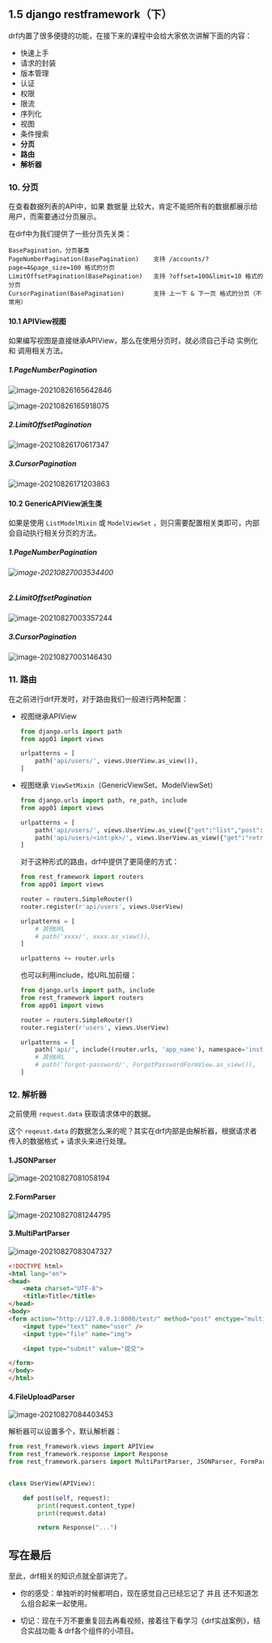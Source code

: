 ## 1.5 django restframework（下）

drf内置了很多便捷的功能，在接下来的课程中会给大家依次讲解下面的内容：

- 快速上手
- 请求的封装
- 版本管理
- 认证
- 权限
- 限流
- 序列化
- 视图
- 条件搜索
- **分页**
- **路由**
- **解析器**





### 10. 分页

在查看数据列表的API中，如果 数据量 比较大，肯定不能把所有的数据都展示给用户，而需要通过分页展示。

在drf中为我们提供了一些分页先关类：

```
BasePagination，分页基类
PageNumberPagination(BasePagination)	支持 /accounts/?page=4&page_size=100 格式的分页
LimitOffsetPagination(BasePagination)	支持 ?offset=100&limit=10 格式的分页
CursorPagination(BasePagination)		支持 上一下 & 下一页 格式的分页（不常用）
```

#### 10.1 APIView视图

如果编写视图是直接继承APIView，那么在使用分页时，就必须自己手动 实例化 和 调用相关方法。

##### 1.PageNumberPagination

![image-20210826165642846](assets/image-20210826165642846.png)

![image-20210826165918075](assets/image-20210826165918075.png)



##### 2.LimitOffsetPagination

![image-20210826170617347](assets/image-20210826170617347.png)



##### 3.CursorPagination

![image-20210826171203863](assets/image-20210826171203863.png)







































#### 10.2 GenericAPIView派生类

如果是使用 `ListModelMixin` 或 `ModelViewSet` ，则只需要配置相关类即可，内部会自动执行相关分页的方法。

##### 1.PageNumberPagination

###### ![image-20210827003534400](assets/image-20210827003534400.png)

##### 2.LimitOffsetPagination

![image-20210827003357244](assets/image-20210827003357244.png)

##### 3.CursorPagination

![image-20210827003146430](assets/image-20210827003146430.png)







### 11. 路由

在之前进行drf开发时，对于路由我们一般进行两种配置：

- 视图继承APIView

  ```python
  from django.urls import path
  from app01 import views
  
  urlpatterns = [
      path('api/users/', views.UserView.as_view()),
  ]
  ```

- 视图继承 `ViewSetMixin`（GenericViewSet、ModelViewSet）

  ```python
  from django.urls import path, re_path, include
  from app01 import views
  
  urlpatterns = [
      path('api/users/', views.UserView.as_view({"get":"list","post":"create"})),
      path('api/users/<int:pk>/', views.UserView.as_view({"get":"retrieve","put":"update","patch":"partial_update","delete":"destory"})),
  ]
  ```

  对于这种形式的路由，drf中提供了更简便的方式：

  ```python
  from rest_framework import routers
  from app01 import views
  
  router = routers.SimpleRouter()
  router.register(r'api/users', views.UserView)
  
  urlpatterns = [
      # 其他URL
      # path('xxxx/', xxxx.as_view()),
  ]
  
  urlpatterns += router.urls
  ```

  

  也可以利用include，给URL加前缀：
  
  ```python
  from django.urls import path, include
  from rest_framework import routers
  from app01 import views
  
  router = routers.SimpleRouter()
  router.register(r'users', views.UserView)
  
  urlpatterns = [
      path('api/', include((router.urls, 'app_name'), namespace='instance_name')),
      # 其他URL
      # path('forgot-password/', ForgotPasswordFormView.as_view()),
  ]
  ```





















### 12. 解析器

之前使用 `request.data` 获取请求体中的数据。

这个 `reqeust.data` 的数据怎么来的呢？其实在drf内部是由解析器，根据请求者传入的数据格式 + 请求头来进行处理。

#### 1.JSONParser 

![image-20210827081058194](assets/image-20210827081058194.png)



#### 2.FormParser

![image-20210827081244795](assets/image-20210827081244795.png)



#### 3.MultiPartParser

![image-20210827083047327](assets/image-20210827083047327.png)

```html
<!DOCTYPE html>
<html lang="en">
<head>
    <meta charset="UTF-8">
    <title>Title</title>
</head>
<body>
<form action="http://127.0.0.1:8000/test/" method="post" enctype="multipart/form-data">
    <input type="text" name="user" />
    <input type="file" name="img">

    <input type="submit" value="提交">

</form>
</body>
</html>
```



#### 4.FileUploadParser

![image-20210827084403453](assets/image-20210827084403453.png)







解析器可以设置多个，默认解析器：

```python
from rest_framework.views import APIView
from rest_framework.response import Response
from rest_framework.parsers import MultiPartParser, JSONParser, FormParser


class UserView(APIView):

    def post(self, request):
        print(request.content_type)
        print(request.data)

        return Response("...")

```

 

## 写在最后

至此，drf相关的知识点就全部讲完了。

- 你的感受：单独听的时候都明白，现在感觉自己已经忘记了 并且 还不知道怎么组合起来一起使用。

- 切记：现在千万不要重复回去再看视频，接着往下看学习《drf实战案例》，结合实战功能 & drf各个组件的小项目。
































































